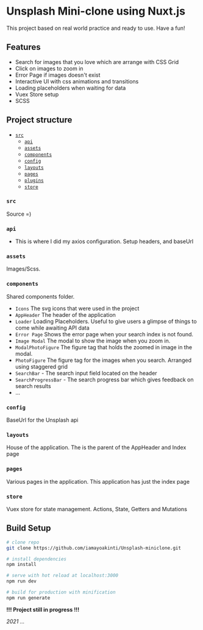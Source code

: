 # Unsplash Mini-clone using Nuxt.js

This project based on real world practice and ready to use. Have a fun!

## Features
- Search for images that you love which are arrange with CSS Grid
- Click on images to zoom in
- Error Page if images doesn't exist
- Interactive UI with css animations and transitions
- Loading placeholders when waiting for data
- Vuex Store setup
- SCSS

## Project structure
- [`src`](#src)
  - [`api`](#api)
  - [`assets`](#assets)
  - [`components`](#components)
  - [`config`](#config)
  - [`layouts`](#layouts)
  - [`pages`](#pages)
  - [`plugins`](#plugins)
  - [`store`](#store)

### `src`
Source =)

### `api`
- This is where I did my axios configuration. Setup headers, and baseUrl

### `assets`
Images/Scss.

### `components`
Shared components folder.
- `Icons` The svg icons that were used in the project
- `AppHeader` The header of the application
- `Loader` Loading Placeholders. Useful to give users a glimpse of things to come while awaiting API data
- `Error Page` Shows the error page when your search index is not found.
- `Image Modal` The modal to show the image when you zoom in.
- `ModalPhotoFigure` The figure tag that holds the zoomed in image in the modal.
- `PhotoFigure` The figure tag for the images when you search. Arranged using staggered grid
- `SearchBar` - The search input field located on the header
- `SearchProgressBar` - The search progress bar which gives feedback on search results
- ...

### `config`
BaseUrl for the Unsplash api

### `layouts`
House of the application. The is the parent of the AppHeader and Index page

### `pages`
Various pages in the application. This application has just the index page

### `store`
Vuex store for state management. Actions, State, Getters and Mutations

## Build Setup
``` bash
# clone repo
git clone https://github.com/iamayoakinti/Unsplash-miniclone.git

# install dependencies
npm install

# serve with hot reload at localhost:3000
npm run dev

# build for production with minification
npm run generate
```

__!!! Project still in progress !!!__

_2021 ..._

